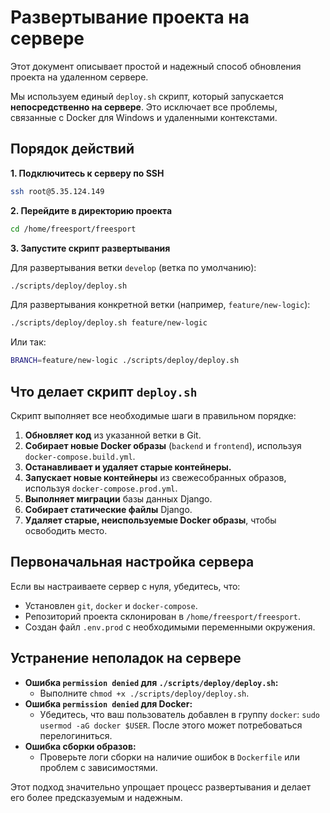 # Развертывание проекта на сервере

Этот документ описывает простой и надежный способ обновления проекта на удаленном сервере.

Мы используем единый `deploy.sh` скрипт, который запускается **непосредственно на сервере**. Это исключает все проблемы, связанные с Docker для Windows и удаленными контекстами.

## Порядок действий

**1. Подключитесь к серверу по SSH**

```bash
ssh root@5.35.124.149
```

**2. Перейдите в директорию проекта**

```bash
cd /home/freesport/freesport
```

**3. Запустите скрипт развертывания**

Для развертывания ветки `develop` (ветка по умолчанию):
```bash
./scripts/deploy/deploy.sh
```

Для развертывания конкретной ветки (например, `feature/new-logic`):
```bash
./scripts/deploy/deploy.sh feature/new-logic
```

Или так:
```bash
BRANCH=feature/new-logic ./scripts/deploy/deploy.sh
```

## Что делает скрипт `deploy.sh`

Скрипт выполняет все необходимые шаги в правильном порядке:
1.  **Обновляет код** из указанной ветки в Git.
2.  **Собирает новые Docker образы** (`backend` и `frontend`), используя `docker-compose.build.yml`.
3.  **Останавливает и удаляет старые контейнеры.**
4.  **Запускает новые контейнеры** из свежесобранных образов, используя `docker-compose.prod.yml`.
5.  **Выполняет миграции** базы данных Django.
6.  **Собирает статические файлы** Django.
7.  **Удаляет старые, неиспользуемые Docker образы**, чтобы освободить место.

## Первоначальная настройка сервера

Если вы настраиваете сервер с нуля, убедитесь, что:
-   Установлен `git`, `docker` и `docker-compose`.
-   Репозиторий проекта склонирован в `/home/freesport/freesport`.
-   Создан файл `.env.prod` с необходимыми переменными окружения.

## Устранение неполадок на сервере

-   **Ошибка `permission denied` для `./scripts/deploy/deploy.sh`:**
    -   Выполните `chmod +x ./scripts/deploy/deploy.sh`.
-   **Ошибка `permission denied` для Docker:**
    -   Убедитесь, что ваш пользователь добавлен в группу `docker`: `sudo usermod -aG docker $USER`. После этого может потребоваться перелогиниться.
-   **Ошибка сборки образов:**
    -   Проверьте логи сборки на наличие ошибок в `Dockerfile` или проблем с зависимостями.

Этот подход значительно упрощает процесс развертывания и делает его более предсказуемым и надежным.

